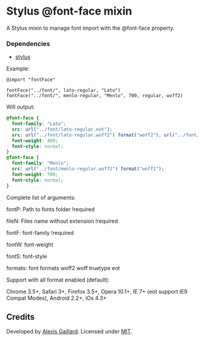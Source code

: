 # Stylus @font-face mixin
A Stylus mixin to manage font import with the @font-face property.

### Dependencies
  * [stylus](https://github.com/LearnBoost/stylus)

Example:
```stylus
@import "fontFace"

fontFace("../font/", lato-regular, "Lato")
fontFace("../font/", menlo-regular, "Menlo", 700, regular, woff2)
```

Will output:
```css
@font-face {
  font-family: "Lato";
  src: url("../font/lato-regular.eot");
  src: url("../font/lato-regular.woff2") format("woff2"), url("../font/lato-regular.woff") format("woff"), url("../font/lato-regular.ttf") format("truetype");
  font-weight: 400;
  font-style: normal;
}
@font-face {
  font-family: "Menlo";
  src: url("../font/menlo-regular.woff2") format("woff2");
  font-weight: 700;
  font-style: normal;
}
```
Complete list of arguments:

fontP: Path to fonts folder !required

fileN: Files name without extension !required

fontF: font-family !required

fontW: font-weight

fontS: font-style

formats: font formats woff2 woff truetype eot

Support with all format enabled (default):

Chrome 3.5+, Safari 3+, Firefox 3.5+, Opera 10.1+, IE 7+ (eot support IE9 Compat Modes), Android 2.2+, iOs 4.3+

## Credits

Developed by [Alexis Gaillard](https://alexisgaillard.com/). Licensed under [MIT](http://opensource.org/licenses/mit-license.php).
